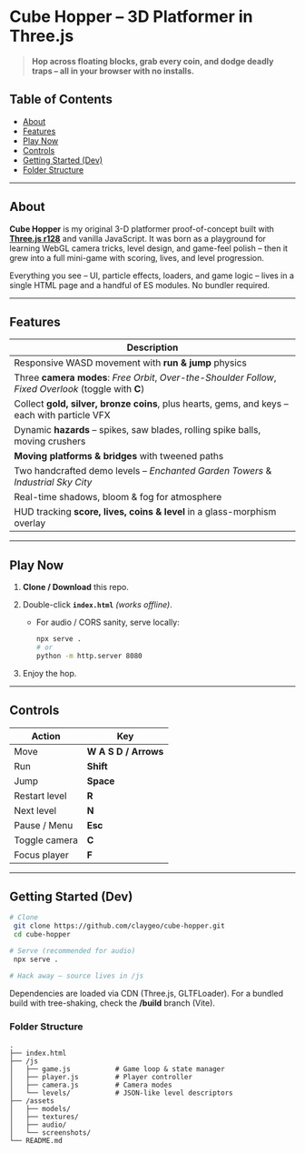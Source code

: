 # Cube Hopper – 3D Platformer in Three.js

> **Hop across floating blocks, grab every coin, and dodge deadly traps – all in your browser with no installs.**

## Table of Contents

* [About](#about)
* [Features](#features)
* [Play Now](#play-now)
* [Controls](#controls)
* [Getting Started (Dev)](#getting-started-dev)
* [Folder Structure](#folder-structure)

---

## About

**Cube Hopper** is my original 3-D platformer proof-of-concept built with **[Three.js r128](https://threejs.org)** and vanilla JavaScript.  It was born as a playground for learning WebGL camera tricks, level design, and game-feel polish – then it grew into a full mini-game with scoring, lives, and level progression.

Everything you see – UI, particle effects, loaders, and game logic – lives in a single HTML page and a handful of ES modules.  No bundler required.

---

## Features

| Description                                                                                              |
|--------------------------------------------------------------------------------------------------------- |
|Responsive WASD movement with **run & jump** physics                                                      |
|Three **camera modes**: *Free Orbit*, *Over-the-Shoulder Follow*, *Fixed Overlook* (toggle with **C**)    |
|Collect **gold, silver, bronze coins**, plus hearts, gems, and keys – each with particle VFX              |
|Dynamic **hazards** – spikes, saw blades, rolling spike balls, moving crushers                            |
|**Moving platforms & bridges** with tweened paths                                                         |
|Two handcrafted demo levels – *Enchanted Garden Towers* & *Industrial Sky City*                           |
|Real-time shadows, bloom & fog for atmosphere                                                             |
|HUD tracking **score, lives, coins & level** in a glass-morphism overlay                                  |

---

## Play Now

1. **Clone / Download** this repo.
2. Double-click **`index.html`** *(works offline)*.

   * For audio / CORS sanity, serve locally:

     ```bash
     npx serve .
     # or
     python -m http.server 8080
     ```
3. Enjoy the hop.

---

## Controls

| Action        | Key                  |
| ------------- | -------------------- |
| Move          | **W A S D / Arrows** |
| Run           | **Shift**            |
| Jump          | **Space**            |
| Restart level | **R**                |
| Next level    | **N**                |
| Pause / Menu  | **Esc**              |
| Toggle camera | **C**                |
| Focus player  | **F**                |

---

## Getting Started (Dev)

```bash
# Clone
 git clone https://github.com/claygeo/cube-hopper.git
 cd cube-hopper

# Serve (recommended for audio)
 npx serve .

# Hack away – source lives in /js
```

Dependencies are loaded via CDN (Three.js, GLTFLoader).  For a bundled build with tree-shaking, check the **/build** branch (Vite).

### Folder Structure

```
.
├── index.html
├── /js
│   ├── game.js           # Game loop & state manager
│   ├── player.js         # Player controller
│   ├── camera.js         # Camera modes
│   └── levels/           # JSON-like level descriptors
├── /assets
│   ├── models/
│   ├── textures/
│   ├── audio/
│   └── screenshots/
└── README.md
```

